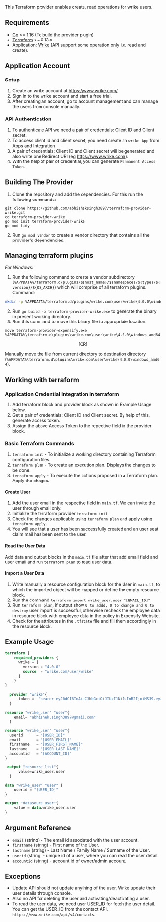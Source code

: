 This Terraform provider enables create, read operations for wrike users.

## Requirements

* [Go](https://golang.org/doc/install) >= 1.16 (To build the provider plugin)<br>
* [Terraform](https://www.terraform.io/downloads.html) >= 0.13.x <br/>
* Application: [Wrike](https://www.wrike.com/) (API support some operation only i.e. read and create).


## Application Account

### Setup
1. Create an wrike account at https://www.wrike.com/<br>
2. Sign in to the wrike account and start a free trial.<br>
3. After creating an account, go to account management and can manage the users from console manually.<br>

### API Authentication
1. To authenticate API we need a pair of credentials: Client ID and Client secret.<br>
2. To access client id and client secret, you need create an `wrike App` from Apps and Integration<br>
3. A pair of credentials: Client ID and Client secret will be generated and also write one Redirect URI (eg https://www.wrike.com/).<br>
4. With the help of pair of credential, you can generate `Permanent Access Token`.<br>


## Building The Provider
1. Clone the repository and add the dependencies. For this run the following commands: <br>
```
git clone https://github.com/abhisheksingh3897/terraform-provider-wrike.git
cd terraform-provider-wrike
go mod init terraform-provider-wrike
go mod tidy
```
2. Run `go mod vendor` to create a vendor directory that contains all the provider's dependencies. <br>


## Managing terraform plugins
*For Windows:*
1. Run the following command to create a vendor subdirectory (`%APPDATA%/terraform.d/plugins/${host_name}/${namespace}/${type}/${version}/${OS_ARCH}`) which will comprise of all terraform plugins. <br> 
Command: 
```bash
mkdir -p %APPDATA%/terraform.d/plugins/wrike.com\user\wrike\4.0.0\windows_amd64
```
2. Run `go build -o terraform-provider-wrike.exe` to generate the binary in present working directory. <br>
3. Run this command to move this binary file to appropriate location.
 ```
 move terraform-provider-expensify.exe %APPDATA%\terraform.d\plugins\wrike.com\user\wrike\4.0.0\windows_amd64
 ``` 
 <p align="center">
 [OR]
 </p>
 
  Manually move the file from current directory to destination directory (`%APPDATA%\terraform.d\plugins\wrike.com\user\wrike\4.0.0\windows_amd64`).<br>


## Working with terraform

### Application Credential Integration in terraform
1. Add terraform block and provider block as shown in Example Usage below.
2. Get a pair of credentials: Client ID and Client secret. By help of this, generate access token.
3. Assign the above Access Token to the repective field in the provider block.

### Basic Terraform Commands
1. `terraform init` - To initialize a working directory containing Terraform configuration files.
2. `terraform plan` - To create an execution plan. Displays the changes to be done.
3. `terraform apply` - To execute the actions proposed in a Terraform plan. Apply the chages.

#### Create User
1. Add the user email in the respective field in `main.tf`. We can invite the user through email only.
2. Initialize the terraform provider `terraform init`
3. Check the changes applicable using `terraform plan` and apply using `terraform apply`.
4. You will see that a user has been successfully created and an user seat claim mail has been sent to the user.

#### Read the User Data
Add data and output blocks in the `main.tf` file after that add email field and user email and run `terraform plan` to read user data.

#### Import a User Data
1. Write manually a resource configuration block for the User in `main.tf`, to which the imported object will be mapped or define the empty resource block.
2. Run the command `terraform import wrike_user.user “[EMAIL_ID]”`
3. Run `terraform plan`, if output show `0 to addd, 0 to change and 0 to destroy` user import is successful, otherwise recheck the employee data in resource block with employee data in the policy in Expensify Website. 
4. Check for the attributes in the `.tfstate` file and fill them accordingly in the resource block.

## Example Usage

```terraform
terraform {
	required_providers {
	  wrike = {
		version = "4.0.0"
		source  = "wrike.com/user/wrike"
	  }
	}
}
  
  provider "wrike"{
	  token =  "bearer eyJ0dCI6InAiLCJhbGciOiJIUzI1NiIsInR2IjoiMSJ9.eyJkIjoie1wiYVwiOjQ2NTAxODYsXCJpXCI6Nzc0MzU1NyxcImNcIjo0NjI2MjkwLFwidVwiOjEwNjI2NjMwLFwiclwiOlwiVVNcIixcInNcIjpbXCJXXCIsXCJGXCIsXCJJXCIsXCJVXCIsXCJLXCIsXCJDXCIsXCJEXCIsXCJNXCIsXCJBXCIsXCJMXCIsXCJQXCJdLFwielwiOltdLFwidFwiOjB9IiwiaWF0IjoxNjIxMTc5NTkyfQ.56vbcUlIBctouj49OcOQoID0ehSmq4DveZHjKX3J2jY"
  }

resource "wrike_user" "user"{
    email= "abhishek.singh3897@gmail.com"
  }

resource "wrike_user" "user"{
  userid      = "[USER_ID]"
  email       = "[USER_EMAIL]"
  firstname   = "[USER_FIRST_NAME]"
  lastname    = "[USER_LAST_NAME]"
  accountid   = "[ACCOUNT_ID]"
}

 output "resourse_list"{
	  value=wrike_user.user
  }

data "wrike_user" "user" {
    userid = "[USER_ID]"
}

output "datasouce_user"{
    value = data.wrike_user.user
}
```

## Argument Reference

* `email` (string) - The email id associated with the user account.
* `firstname` (string) - First name of the User.
* `lastname` (string) - Last Name / Family Name / Surname of the User.
* `userid` (string) - unique id of a user, where you can read the user detail.
* `accountid` (string) - account id of owner/admin account. 


## Exceptions

* Update API should not update anything of the user. Wrike update their user details through console.
* Also no API for deleting the user and activating/deactivating a user.
* To read the user data, we need user USER_ID for fetch the user detail. You can get the USER_ID from the contact API. `https://www.wrike.com/api/v4/contacts`.